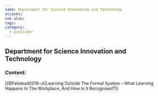 ```yaml
---
name: Department for Science Innovation and Technology
aliases:
see also:
tags:
category:
  - publisher
---
```


## Department for Science Innovation and Technology

### Content:
[[@Felstead2016-ut|Learning Outside The Formal System – What Learning Happens In The Workplace, And How Is It Recognised?]]